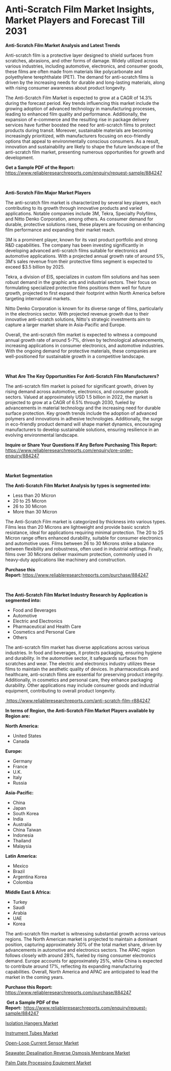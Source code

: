 <p><h1>Anti-Scratch Film Market Insights, Market Players and Forecast Till 2031</h1></p><p><strong>Anti-Scratch Film Market Analysis and Latest Trends</strong></p>
<p><p>Anti-scratch film is a protective layer designed to shield surfaces from scratches, abrasions, and other forms of damage. Widely utilized across various industries, including automotive, electronics, and consumer goods, these films are often made from materials like polycarbonate and polyethylene terephthalate (PET). The demand for anti-scratch films is driven by the increasing needs for durable and long-lasting materials, along with rising consumer awareness about product longevity. </p><p>The Anti-Scratch Film Market is expected to grow at a CAGR of 14.3% during the forecast period. Key trends influencing this market include the growing adoption of advanced technology in manufacturing processes, leading to enhanced film quality and performance. Additionally, the expansion of e-commerce and the resulting rise in package delivery services have further boosted the need for anti-scratch films to protect products during transit. Moreover, sustainable materials are becoming increasingly prioritized, with manufacturers focusing on eco-friendly options that appeal to environmentally conscious consumers. As a result, innovation and sustainability are likely to shape the future landscape of the anti-scratch film market, presenting numerous opportunities for growth and development.</p></p>
<p><strong>Get a Sample PDF of the Report:&nbsp;</strong> <a href="https://www.reliableresearchreports.com/enquiry/request-sample/884247">https://www.reliableresearchreports.com/enquiry/request-sample/884247</a></p>
<p>&nbsp;</p>
<p><strong>Anti-Scratch Film Major Market Players</strong></p>
<p><p>The anti-scratch film market is characterized by several key players, each contributing to its growth through innovative products and varied applications. Notable companies include 3M, Tekra, Specialty Polyfilms, and Nitto Denko Corporation, among others. As consumer demand for durable, protective solutions rises, these players are focusing on enhancing film performance and expanding their market reach.</p><p>3M is a prominent player, known for its vast product portfolio and strong R&D capabilities. The company has been investing significantly in developing advanced anti-scratch films suitable for electronics and automotive applications. With a projected annual growth rate of around 5%, 3M's sales revenue from their protective films segment is expected to exceed $3.5 billion by 2025.</p><p>Tekra, a division of EIS, specializes in custom film solutions and has seen robust demand in the graphic arts and industrial sectors. Their focus on formulating specialized protective films positions them well for future growth, projected to first expand their footprint within North America before targeting international markets.</p><p>Nitto Denko Corporation is known for its diverse range of films, particularly in the electronics sector. With projected revenue growth due to their innovative anti-scratch solutions, Nitto's strategic investments aim to capture a larger market share in Asia-Pacific and Europe.</p><p>Overall, the anti-scratch film market is expected to witness a compound annual growth rate of around 5-7%, driven by technological advancements, increasing applications in consumer electronics, and automotive industries. With the ongoing demand for protective materials, these companies are well-positioned for sustainable growth in a competitive landscape.</p></p>
<p>&nbsp;</p>
<p><strong>What Are The Key Opportunities For Anti-Scratch Film Manufacturers?</strong></p>
<p><p>The anti-scratch film market is poised for significant growth, driven by rising demand across automotive, electronics, and consumer goods sectors. Valued at approximately USD 1.5 billion in 2022, the market is projected to grow at a CAGR of 6.5% through 2030, fueled by advancements in material technology and the increasing need for durable surface protection. Key growth trends include the adoption of advanced polymers and innovations in adhesive technologies. Additionally, the surge in eco-friendly product demand will shape market dynamics, encouraging manufacturers to develop sustainable solutions, ensuring resilience in an evolving environmental landscape.</p></p>
<p><strong>Inquire or Share Your Questions If Any Before Purchasing This Report:</strong> <a href="https://www.reliableresearchreports.com/enquiry/pre-order-enquiry/884247">https://www.reliableresearchreports.com/enquiry/pre-order-enquiry/884247</a></p>
<p>&nbsp;</p>
<p><strong>Market Segmentation</strong></p>
<p><strong>The Anti-Scratch Film Market Analysis by types is segmented into:</strong></p>
<p><ul><li>Less than 20 Micron</li><li>20 to 25 Micron</li><li>26 to 30 Micron</li><li>More than 30 Micron</li></ul></p>
<p><p>The Anti-Scratch Film market is categorized by thickness into various types. Films less than 20 Microns are lightweight and provide basic scratch resistance, ideal for applications requiring minimal protection. The 20 to 25 Micron range offers enhanced durability, suitable for consumer electronics and automotive uses. Films between 26 to 30 Microns strike a balance between flexibility and robustness, often used in industrial settings. Finally, films over 30 Microns deliver maximum protection, commonly used in heavy-duty applications like machinery and construction.</p></p>
<p><strong>Purchase this Report:&nbsp;</strong><a href="https://www.reliableresearchreports.com/purchase/884247">https://www.reliableresearchreports.com/purchase/884247</a></p>
<p>&nbsp;</p>
<p><strong>The Anti-Scratch Film Market Industry Research by Application is segmented into:</strong></p>
<p><ul><li>Food and Beverages</li><li>Automotive</li><li>Electric and Electronics</li><li>Pharmaceutical and Health Care</li><li>Cosmetics and Personal Care</li><li>Others</li></ul></p>
<p><p>The anti-scratch film market has diverse applications across various industries. In food and beverages, it protects packaging, ensuring hygiene and durability. In the automotive sector, it safeguards surfaces from scratches and wear. The electric and electronics industry utilizes these films to maintain the aesthetic quality of devices. In pharmaceuticals and healthcare, anti-scratch films are essential for preserving product integrity. Additionally, in cosmetics and personal care, they enhance packaging durability. Other applications may include consumer goods and industrial equipment, contributing to overall product longevity.</p></p>
<p><a href="https://www.reliableresearchreports.com/anti-scratch-film-r884247">&nbsp;https://www.reliableresearchreports.com/anti-scratch-film-r884247</a></p>
<p><strong>In terms of Region, the Anti-Scratch Film Market Players available by Region are:</strong></p>
<p>
    <p> <strong> North America: </strong>
        <ul>
            <li>United States</li>
            <li>Canada</li>
        </ul>
        </p> 
    <p> <strong> Europe: </strong>
        <ul>
            <li>Germany</li>
            <li>France</li>
            <li>U.K.</li>
            <li>Italy</li>
            <li>Russia</li>
        </ul>
        </p> 
    <p> <strong> Asia-Pacific: </strong>
        <ul>
            <li>China</li>
            <li>Japan</li>
            <li>South Korea</li>
            <li>India</li>
            <li>Australia</li>
            <li>China Taiwan</li>
            <li>Indonesia</li>
            <li>Thailand</li>
            <li>Malaysia</li>
        </ul>
        </p> 
    <p> <strong> Latin America: </strong>
        <ul>
            <li>Mexico</li>
            <li>Brazil</li>
            <li>Argentina Korea</li>
            <li>Colombia</li>
        </ul>
        </p> 
    <p> <strong> Middle East & Africa: </strong>
        <ul>
            <li>Turkey</li>
            <li>Saudi</li>
            <li>Arabia</li>
            <li>UAE</li>
            <li>Korea</li>
        </ul>
    </p>
    </p>
<p><p>The anti-scratch film market is witnessing substantial growth across various regions. The North American market is projected to maintain a dominant position, capturing approximately 30% of the total market share, driven by advancements in automotive and electronics sectors. The APAC region follows closely with around 28%, fueled by rising consumer electronics demand. Europe accounts for approximately 25%, while China is expected to contribute around 17%, reflecting its expanding manufacturing capabilities. Overall, North America and APAC are anticipated to lead the market in the coming years.</p></p>
<p><strong>Purchase this Report: </strong><a href="https://www.reliableresearchreports.com/purchase/884247">https://www.reliableresearchreports.com/purchase/884247</a></p>
<p>&nbsp;<strong>Get a Sample PDF of the Report:&nbsp;&nbsp;</strong><a href="https://www.reliableresearchreports.com/enquiry/request-sample/884247">https://www.reliableresearchreports.com/enquiry/request-sample/884247</a></p>
<p><strong></strong></p>
<p><p><a href="https://www.linkedin.com/pulse/isolation-hangers-market-size-segmentation-trends-growth-analysis-qrdlf?trackingId=%2BKRPwrfpQ5%2Bufa%2BpX4cE9A%3D%3D">Isolation Hangers Market</a></p><p><a href="https://github.com/BellAuer/Market-Research-Report-List-1/blob/main/instrument-tubes-market.md">Instrument Tubes Market</a></p><p><a href="https://github.com/SamiaChowdhury801/Market-Research-Report-List-1/blob/main/open-loop-current-sensor-market.md">Open-Loop Current Sensor Market</a></p><p><a href="https://issuu.com/reportprime-2/docs/seawater-desalination-reverse-osmos_7d877d77952614">Seawater Desalination Reverse Osmosis Membrane Market</a></p><p><a href="https://www.linkedin.com/pulse/palm-date-processing-equipment-market-share-new-trends-analysis-bzwtf?trackingId=xag7iCiYTB6JByGfrn8rDg%3D%3D">Palm Date Processing Equipment Market</a></p></p>